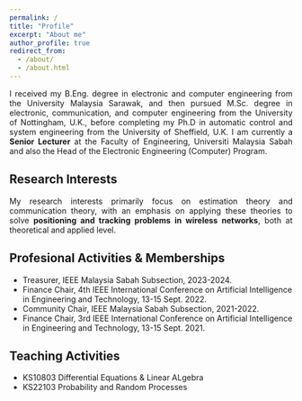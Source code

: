 ```yaml
---
permalink: /
title: "Profile"
excerpt: "About me"
author_profile: true
redirect_from: 
  - /about/
  - /about.html
---
```


<p align="justify"> 
I received my B.Eng. degree in electronic and computer engineering from the University Malaysia Sarawak, and then pursued M.Sc. degree in electronic, communication, and computer engineering from the University of Nottingham, U.K., before completing my Ph.D in automatic control and system engineering from the University of Sheffield, U.K. I am currently a <strong>Senior Lecturer</strong> at the Faculty of Engineering, Universiti Malaysia Sabah and also the Head of the Electronic Engineering (Computer) Program. 
</p>

## Research Interests
<p align="justify"> 
My research interests primarily focus on estimation theory and communication theory, with an emphasis on applying these theories to solve <strong>positioning and tracking problems in wireless networks</strong>, both at theoretical and applied level.
</p>

## Profesional Activities & Memberships
* Treasurer, IEEE Malaysia Sabah Subsection, 2023-2024.
* Finance Chair, 4th IEEE International Conference on Artificial Intelligence in Engineering and Technology, 13-15 Sept. 2022.
* Community Chair, IEEE Malaysia Sabah Subsection, 2021-2022.
* Finance Chair, 3rd IEEE International Conference on Artificial Intelligence in Engineering and Technology, 13-15 Sept. 2021.

## Teaching Activities

* KS10803 Differential Equations & Linear ALgebra
* KS22103 Probability and Random Processes
